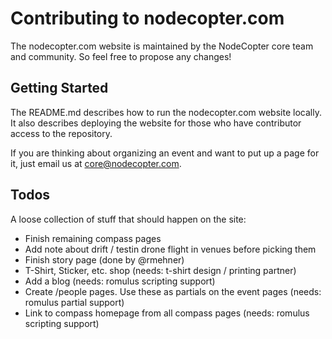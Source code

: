 # Contributing to nodecopter.com

The nodecopter.com website is maintained by the NodeCopter core team and
community. So feel free to propose any changes!

## Getting Started

The README.md describes how to run the nodecopter.com website locally. It also
describes deploying the website for those who have contributor access to the
repository.

If you are thinking about organizing an event and want to put up a page for it,
just email us at [core@nodecopter.com](mailto:core@nodecopter.com).

## Todos

A loose collection of stuff that should happen on the site:

* Finish remaining compass pages
* Add note about drift / testin drone flight in venues before picking them
* Finish story page (done by @rmehner)
* T-Shirt, Sticker, etc. shop (needs: t-shirt design / printing partner)
* Add a blog (needs: romulus scripting support)
* Create /people pages. Use these as partials on the event pages (needs: romulus partial support)
* Link to compass homepage from all compass pages (needs: romulus scripting support)
